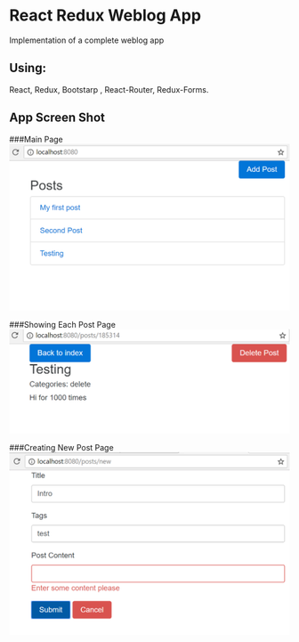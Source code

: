 # React Redux Weblog App

Implementation of a complete weblog app

## Using:
React, Redux, Bootstarp , React-Router, Redux-Forms.

## App Screen Shot
###Main Page
![alt Main URL](https://github.com/imahsa/react-redux-weblog/blob/master/screenshots/postsindex.PNG)

###Showing Each Post Page
![alt Post URL](https://github.com/imahsa/react-redux-weblog/blob/master/screenshots/postshow.PNG)

###Creating New Post Page
![alt New Post URL](https://github.com/imahsa/react-redux-weblog/blob/master/screenshots/postnew.PNG)
